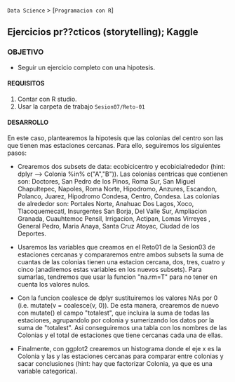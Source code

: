 `Data Science` > [`Programacion con R`]
## Ejercicios pr??cticos (storytelling); Kaggle

### OBJETIVO
- Seguir un ejercicio completo con una hipotesis. 

#### REQUISITOS
1. Contar con R studio.
1. Usar la carpeta de trabajo `Sesion07/Reto-01`

#### DESARROLLO
En este caso, plantearemos la hipotesis que las colonias del centro son las que tienen mas estaciones cercanas. Para ello, seguiremos los siguientes pasos: 
* Crearemos dos subsets de data: ecobicicentro y ecobicialrededor (hint: dplyr --> Colonia %in% c("A","B")). 
Las colonias centricas que contienen son: Doctores, San Pedro de los Pinos, Roma Sur, San Miguel Chapultepec, Napoles, Roma Norte, Hipodromo, Anzures, Escandon, Polanco, Juarez, Hipodromo Condesa, Centro, Condesa. 
Las colonias de alrededor son: Portales Norte, Anahuac Dos Lagos, Xoco, Tlacoquemecatl, Insurgentes San Borja, Del Valle Sur, Ampliacion Granada, Cuauhtemoc Pensil, Irrigacion, Actipan, Lomas Virreyes , General Pedro, Maria Anaya, Santa Cruz Atoyac, Ciudad de los Deportes.

* Usaremos las variables que creamos en el Reto01 de la Sesion03 de estaciones cercanas y compararemos entre ambos subsets la suma de cuantas de las colonias tienen una estacion cercana, dos, tres, cuatro y cinco (anadiremos estas variables en los nuevos subsets). Para sumarlas, tendremos que usar la funcion "na.rm=T" para no tener en cuenta los valores nulos. 

* Con la funcion coalesce de dplyr sustituiremos los valores NAs por 0 (i.e. mutate(v = coalesce(v, 0)). De esta manera, crearemos de nuevo con mutate() el campo "totalest", que incluira la suma de todas las estaciones, agrupandolo por colonia y sumerizando los datos por la suma de "totalest". Asi conseguiremos una tabla con los nombres de las Colonias y el total de estaciones que tiene cercanas cada una de ellas. 

* Finalmente, con ggplot2 crearemos un histograma donde el eje x es la Colonia y las y las estaciones cercanas para comparar entre colonias y sacar conclusiones (hint: hay que factorizar Colonia, ya que es una variable categorica). 